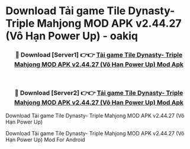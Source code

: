 # Download Tải game Tile Dynasty- Triple Mahjong MOD APK v2.44.27 (Vô Hạn Power Up) - oakiq


<div align="center">
<h3>🔴 Download [Server1] 👉👉 <a href="https://apk-comot.site?title=Tải_game_Tile_Dynasty-_Triple_Mahjong_MOD_APK_v2.44.27_(Vô_Hạn_Power_Up)">Tải game Tile Dynasty- Triple Mahjong MOD APK v2.44.27 (Vô Hạn Power Up) Mod Apk</a></h3><br>
<h3>🔴 Download [Server2] 👉👉 <a href="https://apk-comot.site?title=Tải_game_Tile_Dynasty-_Triple_Mahjong_MOD_APK_v2.44.27_(Vô_Hạn_Power_Up)">Tải game Tile Dynasty- Triple Mahjong MOD APK v2.44.27 (Vô Hạn Power Up) Mod Apk</a></h3>
</div>



Download Tải game Tile Dynasty- Triple Mahjong MOD APK v2.44.27 (Vô Hạn Power Up) 

Download Tải game Tile Dynasty- Triple Mahjong MOD APK v2.44.27 (Vô Hạn Power Up) Mod For Android